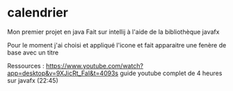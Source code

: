# calendrier
Mon premier projet en java
Fait sur intellij à l'aide de la bibliothèque javafx

Pour le moment j'ai choisi et appliqué l'icone et fait apparaitre une fenère de base avec un titre

Ressources : https://www.youtube.com/watch?app=desktop&v=9XJicRt_FaI&t=4093s guide youtube complet de 4 heures sur javafx (22:45)
